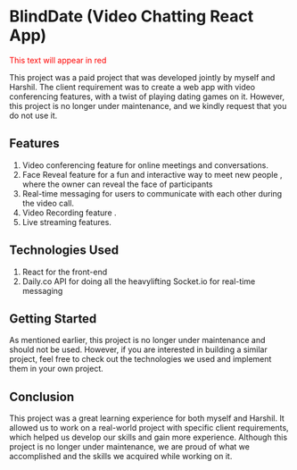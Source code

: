 # BlindDate (Video Chatting React App)
<span style="color:red">This text will appear in red</span>

This project was a paid project that was developed jointly by myself and Harshil. 
The client requirement was to create a web app with video conferencing features, with a twist of playing dating games on it.
However, this project is no longer under maintenance, and we kindly request that you do not use it.

## Features
1) Video conferencing feature for online meetings and conversations.
2) Face Reveal  feature for a fun and interactive way to meet new people , where the owner can reveal the face of participants
3) Real-time messaging for users to communicate with each other during the video call.
4) Video Recording feature .
5) Live streaming features.
## Technologies Used
1) React for the front-end
2) Daily.co API for doing all the heavylifting
Socket.io for real-time messaging

## Getting Started
As mentioned earlier, this project is no longer under maintenance and should not be used. However, if you are interested in building a similar project, feel free to check out the technologies we used and implement them in your own project.

## Conclusion
This project was a great learning experience for both myself and Harshil. It allowed us to work on a real-world project with specific client requirements, which helped us develop our skills and gain more experience. Although this project is no longer under maintenance, we are proud of what we accomplished and the skills we acquired while working on it.



